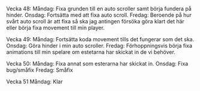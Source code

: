 Vecka 48:
Måndag: Fixa grunden till en auto scroller samt börja fundera på hinder.
Onsdag: Fortsätta med att fixa auto scroll.
Fredag: Beroende på hur svårt auto scroll är att fixa så ska jag antingen försöka göra klart det 
här eller börja fixa movement till min player.

Vecka 49: 
Måndag: Fortsätta koda movement tills det fungerar som det ska.
Onsdag: Göra hinder i min auto scroller.
Fredag: Förhoppningsvis börja fixa animations till min spelare om estetarna har skickat in de vi behöver.

Vecka 50:
Måndag: Fixa annat som esterarna har skickat in.
Onsdag: Fixa bug/småfix
Fredag: Småfix  

Vecka 51
Måndag: Klar